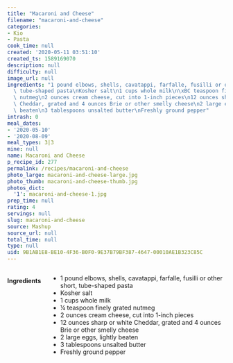 ```yaml
---
title: "Macaroni and Cheese"
filename: "macaroni-and-cheese"
categories:
- Kio
- Pasta
cook_time: null
created: '2020-05-11 03:51:10'
created_ts: 1589169070
description: null
difficulty: null
image_url: null
ingredients: "1 pound elbows, shells, cavatappi, farfalle, fusilli or other short,\
  \ tube-shaped pasta\nKosher salt\n1 cups whole milk\n\xBC teaspoon finely grated\
  \ nutmeg\n2 ounces cream cheese, cut into 1-inch pieces\n12 ounces sharp or white\
  \ Cheddar, grated and 4 ounces Brie or other smelly cheese\n2 large eggs, lightly\
  \ beaten\n3 tablespoons unsalted butter\nFreshly ground pepper"
intrash: 0
meal_dates:
- '2020-05-10'
- '2020-08-09'
meal_types: 3|3
mine: null
name: Macaroni and Cheese
p_recipe_id: 277
permalink: /recipes/macaroni-and-cheese
photo_large: macaroni-and-cheese-large.jpg
photo_thumb: macaroni-and-cheese-thumb.jpg
photos_dict:
  '1': macaroni-and-cheese-1.jpg
prep_time: null
rating: 4
servings: null
slug: macaroni-and-cheese
source: Mashup
source_url: null
total_time: null
type: null
uid: 9B1AB1E8-BE10-4F36-B0F0-9E37B79BF387-4647-00010AE1B323C85C
---
```

<div class="large-8 medium-7 columns" id="writeup">	</div><!-- #writeup -->
</div><!-- #row-one -->
<div class="row" id="row-two">	<div class="medium-4 small-5 columns" id="ingredients"><h4>Ingredients</h4><div class="box box-ingredients content"><ul>
<li>1 pound elbows, shells, cavatappi, farfalle, fusilli or other short, tube-shaped pasta</li>
<li>Kosher salt</li>
<li>1 cups whole milk</li>
<li>¼ teaspoon finely grated nutmeg</li>
<li>2 ounces cream cheese, cut into 1-inch pieces</li>
<li>12 ounces sharp or white Cheddar, grated and 4 ounces Brie or other smelly cheese</li>
<li>2 large eggs, lightly beaten</li>
<li>3 tablespoons unsalted butter</li>
<li>Freshly ground pepper</li>
</ul>
</div>	</div>	<div class="medium-6 small-7 columns" id="directions">	</div>